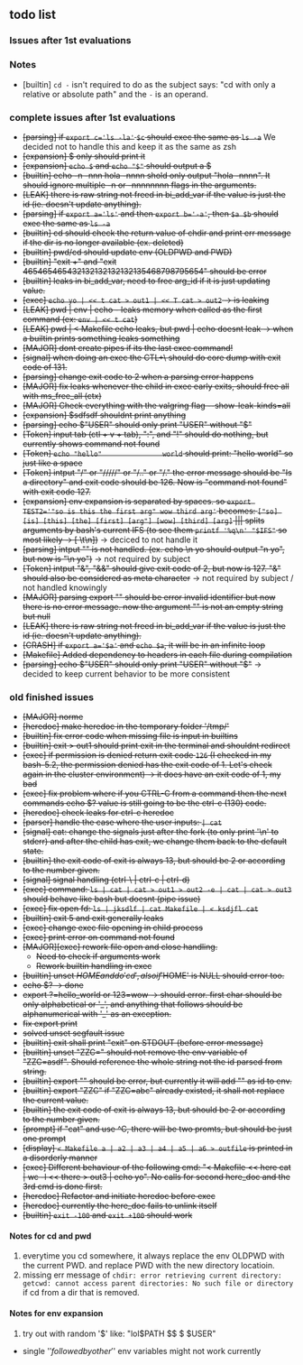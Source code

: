 
## todo list

### Issues after 1st evaluations

### Notes
- [builtin] `cd -` isn't required to do as the subject says: "cd with only a relative or absolute path" and the `-` is an operand.

### complete issues after 1st evaluations
- ~~[parsing] if ```export c='ls -la'``` ```$c``` should exec the same as ```ls -a```~~ We decided not to handle this and keep it as the same as zsh
- ~~[expansion] $ only should print it~~
- ~~[expansion] ```echo $``` and ```echo "$"``` should output a $~~
- ~~[builtin] echo -n -nnn hola -nnnn shold only output "hola -nnnn". It should ignore multiple -n or -nnnnnnnn flags in the arguments.~~
- ~~[LEAK] there is raw string not freed in bi_add_var if the value is just the id (ie. doesn't update anything).~~
- ~~[parsing] if ```export a='ls'``` and then ```export b='-a'```, then ```$a $b``` should exec the same as ```ls -a```~~
- ~~[builtin] cd should check the return value of chdir and print err message if the dir is no longer available (ex. deleted)~~
- ~~[builtin] pwd/cd should update env (OLDPWD and PWD)~~
- ~~[builtin] "exit +" and "exit 465465465432132132132132135468798795654" should be error~~
- ~~[builtin] leaks in bi_add_var, need to free arg_id if it is just updating value.~~
- ~~[exec] `echo yo | << t cat > out1 | << T cat > out2` -> is leaking~~
- ~~[LEAK] pwd | env | echo - leaks memory when called as the first command (ex: `env | << t cat`)~~
- ~~[LEAK] pwd | < Makefile echo leaks, but pwd | echo doesnt leak -> when a builtin prints something leaks something~~
- ~~[MAJOR] dont create pipes if its the last exec command!~~
- ~~[signal] when doing an exec the CTL+\ should do core dump with exit code of 131.~~
- ~~[parsing] change exit code to 2 when a parsing error happens~~
- ~~[MAJOR] fix leaks whenever the child in exec early exits, should free all with ms_free_all (ctx)~~
- ~~[MAJOR] Check everything with the valgring flag --show-leak-kinds=all~~
- ~~[expansion] $sdfsdf shouldnt print anything~~
- ~~[parsing] echo $"USER" should only print "USER" without "$"~~
- ~~[Token] input tab (ctl + v + tab), ":", and "!" should do nothing, but currently shows command not found~~
- ~~[Token] `echo "hello"				world` should print: "hello world" so just like a space~~
- ~~[Token] intput "/" or "/////" or "/.." or "/." the error message should be "Is a directory" and exit code should be 126. Now is "command not found" with exit code 127.~~
- ~~[expansion] env expansion is separated by spaces. so `export TEST2='"so is this the first arg" wow third arg'` becomes: `["so] [is] [this] [the] [first] [arg"] [wow] [third] [arg]` ||| splits arguments by bash's current IFS (to see them `printf '%q\n' "$IFS"` so most likely -> [ \t\n])~~ -> deciced to not handle it
- ~~[parsing] intput "\" is not handled. (ex. echo \n yo should output "n yo", but now is "\n yo")~~ -> not required by subject
- ~~[Token] intput "&", "&&" should give exit code of 2, but now is 127. "&" should also be considered as meta character~~ -> not required by subject / not handled knowingly
- ~~[MAJOR] parsing export "" should be error invalid identifier but now there is no error message. now the argument "" is not an empty string but null~~
- ~~[LEAK] there is raw string not freed in bi_add_var if the value is just the id (ie. doesn't update anything).~~
- ~~[CRASH] if ```export a='$a'``` and ```echo $a```, it will be in an infinite loop~~
- ~~[Makefile] Added dependency to headers in each file during compilation~~
- ~~[parsing] echo $"USER" should only print "USER" without "$"~~ -> decided to keep current behavior to be more consistent

### old finished issues
- ~~[MAJOR] norme~~
- ~~[heredoc] make heredoc in the temporary folder '/tmp/'~~
- ~~[builtin] fix error code when missing file is input in builtins~~
- ~~[builtin] exit > out1 should print exit in the terminal and shouldnt redirect~~
- ~~[exec] if permission is denied return exit code `126` (I checked in my bash-5.2, the permission denied has the exit code of 1. Let's check again in the cluster environment) -> it does have an exit code of 1, my bad~~
- ~~[exec] fix problem where if you CTRL-C from a command then the next commands echo $? value is still going to be the ctrl-c (130) code.~~
- ~~[heredoc] check leaks for ctrl-c heredoc~~
- ~~[parser] handle the case where the user inputs: `| cat`~~
- ~~[signal] cat: change the signals just after the fork (to only print '\n' to stderr) and after the child has exit, we change them back to the default state.~~
- ~~[builtin] the exit code of exit is always 13, but should be 2 or according to the number given.~~
- ~~[signal] signal handling (ctrl-\ | ctrl-c | ctrl-d)~~
- ~~[exec] command: `ls | cat | cat > out1 > out2 -e | cat | cat > out3` should behave like bash but doesnt (pipe issue)~~
- ~~[exec] fix open fd: `ls | jksdlf | cat Makefile | < ksdjfl cat`~~
- ~~[builtin] exit 5 and exit generally leaks~~
- ~~[exec] change exec file opening in child process~~
- ~~[exec] print error on command not found~~
- ~~[MAJOR][exec] rework file open and close handling.~~
	- ~~Need to check if arguments work~~
	- ~~Rework builtin handling in exec~~
- ~~[builtin] unset $HOME and do 'cd', also if '$HOME' is NULL should error too.~~
- ~~echo $? -> done~~
- ~~export ?=hello_world or 123=wow -> should error. first char should be only alphabetical or '\_', and anything that follows should be alphanumerical with '\_' as an exception.~~
- ~~fix export print~~
- ~~solved unset segfault issue~~
- ~~[builtin] exit shall print "exit" on STDOUT (before error message)~~
- ~~[builtin] unset "ZZC=" should not remove the env variable of "ZZC=asdf". Should reference the whole string not the id parsed from string.~~
- ~~[builtin] export "" should be error, but currently it will add "" as id to env.~~
- ~~[builtin] export "ZZC" if "ZZC=abc" already existed, it shall not replace the current value.~~
- ~~[builtin] the exit code of exit is always 13, but should be 2 or according to the number given.~~
- ~~[prompt] if "cat" and use ^C, there will be two promts, but should be just one prompt~~
- ~~[display] `< Makefile a | a2 | a3 | a4 | a5 | a6 > outfile` is printed in a disorderly manner~~
- ~~[exec] Different behaviour of the following cmd: "< Makefile << here cat | wc -l << there > out3 | echo yo". No calls for second here_doc and the 3rd cmd is done first.~~
- ~~[heredoc] Refactor and initiate heredoc before exec~~
- ~~[heredoc] currently the here_doc fails to unlink itself~~
- ~~[builtin] `exit -100` and `exit +100` should work~~


#### Notes for cd and pwd

1. everytime you cd somewhere, it always replace the env OLDPWD with the current PWD. and replace PWD with the new directory locatioin.
2. missing err message of ```chdir: error retrieving current directory: getcwd: cannot access parent directories: No such file or directory``` if cd from a dir that is removed.

#### Notes for env expansion

1. try out with random '$' like: "lol$PATH $$ $ $USER"
- single '$' followed by other '$' env variables might not work currently
